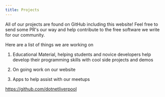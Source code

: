 ```yaml
---
title: Projects
---
```

All of our projects are found on GitHub including this website! Feel free to send some PR's our way and help contribute to the free software we write for our community. 

Here are a list of things we are working on 

1. Educational Material, helping students and novice developers help develop their programming skills with cool side projects and demos

2. On going work on our website 

3. Apps to help assist with our meetups 

https://github.com/dotnetliverpool
